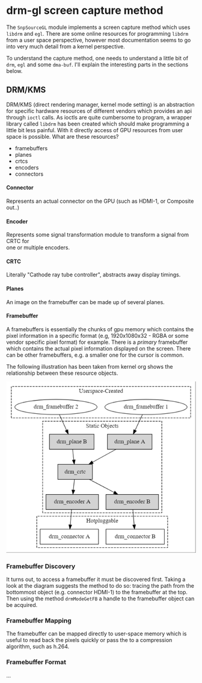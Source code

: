 # drm-gl screen capture method

The `SnpSourceGL` module implements a screen capture method which uses `libdrm` and `egl`.
There are some online resources for programming `libdrm` from
a user space perspective, however most documentation seems to go into very much detail
from a kernel perspective.

To understand the capture method, one needs to understand a little bit of `drm`, `egl`
and some `dma-buf`. I'll explain the interesting parts in the sections below.

## DRM/KMS

DRM/KMS (direct rendering manager, kernel mode setting) is an abstraction for specific
hardware resources of different vendors which provides an api through `ioctl` calls.
As ioctls are quite cumbersome to program, a wrapper library called `libdrm` has been
created which should make programming a little bit less painful. With it directly
access of GPU resources from user space is possible. What are these resources?

* framebuffers
* planes
* crtcs
* encoders
* connectors

#### Connector
Represents an actual connector on the GPU (such as HDMI-1, or Composite out..)
#### Encoder
Represents some signal transformation module to transform a signal from CRTC for  
one or multiple encoders.
#### CRTC
Literally "Cathode ray tube controller", abstracts away display timings.
#### Planes
An image on the framebuffer can be made up of several planes.
#### Framebuffer
A framebuffers is essentially the chunks of gpu memory which contains the pixel information
in a specific format (e.g, 1920x1080x32 - RGBA or some vendor specific pixel format) for example.
There is a *primary* framebuffer which contains the actual pixel information displayed
on the screen. There can be other framebuffers, e.g. a smaller one for the cursor is common.

The following illustration has been taken from kernel org shows the relationship
between these resource objects.

![](./docs/kms.png)

### Framebuffer Discovery
It turns out, to access a framebuffer it must be discovered first. Taking a look at the diagram
suggests the method to do so: tracing the path from the bottommost object (e.g. connector HDMI-1)
to the framebuffer at the top. Then using the method `drmModeGetFB` a handle to the framebuffer
object can be acquired.

### Framebuffer Mapping
The framebuffer can be mapped directly to user-space memory which is useful to read back the
pixels quickly or pass the to a compression algorithm, such as h.264.

### Framebuffer Format

...


